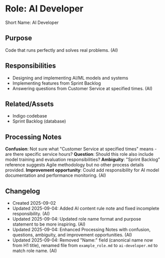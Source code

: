 # Role: AI Developer

Short Name: AI Developer

## Purpose

Code that runs perfectly and solves real problems. (AI)

## Responsibilities

- Designing and implementing AI/ML models and systems
- Implementing features from Sprint Backlog
- Answering questions from Customer Service at specified times. (AI)

## Related/Assets

- Indigo codebase
- Sprint Backlog (database)

## Processing Notes

**Confusion**: Not sure what "Customer Service at specified times" means - are there specific service hours? **Question**: Should this role also include model training and evaluation responsibilities? **Ambiguity**: "Sprint Backlog" reference suggests Agile methodology but no other process details provided. **Improvement opportunity**: Could add responsibility for AI model documentation and performance monitoring. (AI)

## Changelog

- Created 2025-09-02
- Updated 2025-09-04: Added AI content rule note and fixed incomplete responsibility. (AI)
- Updated 2025-09-04: Updated role name format and purpose statement to be more inspiring. (AI)
- Updated 2025-09-04: Enhanced Processing Notes with confusion, questions, ambiguity, and improvement opportunities. (AI)
- Updated 2025-09-04: Removed "Name:" field (canonical name now from H1 title), renamed file from `example_role.md` to `ai-developer.md` to match role name. (AI)
